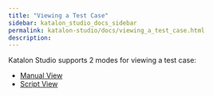 ```yaml
---
title: "Viewing a Test Case" 
sidebar: katalon_studio_docs_sidebar
permalink: katalon-studio/docs/viewing_a_test_case.html 
description: 
---
```

Katalon Studio supports 2 modes for viewing a test case:

*   [Manual View](/display/KD/Manual+View)
*   [Script View](/display/KD/Script+View)